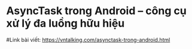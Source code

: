 # AsyncTask trong Android – công cụ xử lý đa luồng hữu hiệu
#Link bài viết: https://vntalking.com/asynctask-trong-android.html
